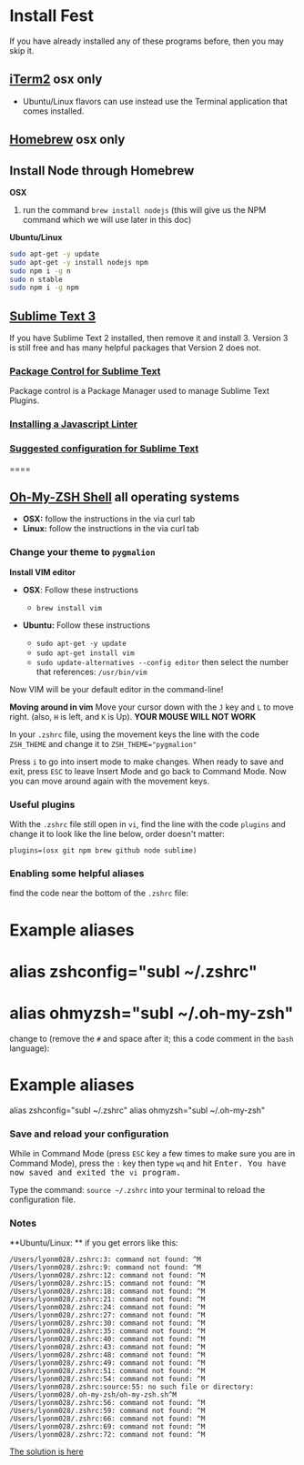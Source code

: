 # Install Fest
If you have already installed any of these programs before, then you may skip it.

## [iTerm2](http://iterm2.com/) **osx only**
- Ubuntu/Linux flavors can use instead use the Terminal application that comes installed.

## [Homebrew](http://brew.sh/#install) **osx only**

## Install Node through Homebrew
**OSX**
1. run the command `brew install nodejs` (this will give us the NPM command which we will use later in this doc)

**Ubuntu/Linux**

```bash
sudo apt-get -y update
sudo apt-get -y install nodejs npm
sudo npm i -g n
sudo n stable
sudo npm i -g npm
```

## [Sublime Text 3](http://www.sublimetext.com/3)
If you have Sublime Text 2 installed, then remove it and install 3. Version 3 is still free and has many helpful packages that Version 2 does not.

### [Package Control for Sublime Text](https://packagecontrol.io/installation)
Package control is a Package Manager used to manage Sublime Text Plugins.

### [Installing a Javascript Linter](https://gist.github.com/sgnl/04fa7063183e7777e079)

### [Suggested configuration for Sublime Text](https://gist.github.com/sgnl/0b0c5db79b16105c5fb5)

====

## [Oh-My-ZSH Shell](http://ohmyz.sh/) **all operating systems**

- **OSX:** follow the instructions in the via curl tab
- **Linux:** follow the instructions in the via curl tab

### Change your theme to `pygmalion`

**Install VIM editor**
- **OSX**: Follow these instructions
  - `brew install vim`

- **Ubuntu:** Follow these instructions
  - `sudo apt-get -y update`
  - `sudo apt-get install vim`
  - `sudo update-alternatives --config editor` then select the number that references: `/usr/bin/vim`

Now VIM will be your default editor in the command-line!

**Moving around in vim**
Move your cursor down with the `J` key and `L` to move right. (also, `H` is left, and `K` is Up). **YOUR MOUSE WILL NOT WORK**

In your `.zshrc` file, using the movement keys the line with the code `ZSH_THEME` and change it to `ZSH_THEME="pygmalion"`

Press `i` to go into insert mode to make changes.
When ready to save and exit, press `ESC` to leave Insert Mode and go back to Command Mode. Now you can move around again with the movement keys.

### Useful plugins
With the `.zshrc` file still open in `vi`, find the line with the code `plugins` and change it to look like the line below, order doesn't matter:

`plugins=(osx git npm brew github node sublime)`

### Enabling some helpful aliases
find the code near the bottom of the `.zshrc` file:

  # Example aliases
  # alias zshconfig="subl ~/.zshrc"
  # alias ohmyzsh="subl ~/.oh-my-zsh"

change to (remove the `#` and space after it; this a code comment in the `bash` language):

  # Example aliases
  alias zshconfig="subl ~/.zshrc"
  alias ohmyzsh="subl ~/.oh-my-zsh"

### Save and reload your configuration
While in Command Mode (press `ESC` key a few times to make sure you are in Command Mode), press the `:` key then type `wq` and hit <kbd>Enter</kdb>. You have now saved and exited  the `vi` program.

Type the command: `source ~/.zshrc` into your terminal to reload the configuration file.

### Notes
**Ubuntu/Linux: ** if you get errors like this:

```
/Users/lyonm028/.zshrc:3: command not found: ^M
/Users/lyonm028/.zshrc:9: command not found: ^M
/Users/lyonm028/.zshrc:12: command not found: ^M
/Users/lyonm028/.zshrc:15: command not found: ^M
/Users/lyonm028/.zshrc:18: command not found: ^M
/Users/lyonm028/.zshrc:21: command not found: ^M
/Users/lyonm028/.zshrc:24: command not found: ^M
/Users/lyonm028/.zshrc:27: command not found: ^M
/Users/lyonm028/.zshrc:30: command not found: ^M
/Users/lyonm028/.zshrc:35: command not found: ^M
/Users/lyonm028/.zshrc:40: command not found: ^M
/Users/lyonm028/.zshrc:43: command not found: ^M
/Users/lyonm028/.zshrc:48: command not found: ^M
/Users/lyonm028/.zshrc:49: command not found: ^M
/Users/lyonm028/.zshrc:51: command not found: ^M
/Users/lyonm028/.zshrc:54: command not found: ^M
/Users/lyonm028/.zshrc:source:55: no such file or directory: /Users/lyonm028/.oh-my-zsh/oh-my-zsh.sh^M
/Users/lyonm028/.zshrc:56: command not found: ^M
/Users/lyonm028/.zshrc:59: command not found: ^M
/Users/lyonm028/.zshrc:66: command not found: ^M
/Users/lyonm028/.zshrc:69: command not found: ^M
/Users/lyonm028/.zshrc:72: command not found: ^M
```

[The solution is here](https://github.com/robbyrussell/oh-my-zsh/issues/1363#issuecomment-11144048)
